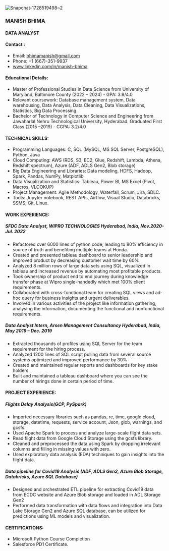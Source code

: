 ![Snapchat-1728519498~2](https://github.com/manishbhima/UMBC-DATA606-Capstone/assets/40805102/75e3b8db-c70b-4a94-8aea-92abfb9aecae)
### MANISH BHIMA
#### DATA ANALYST
#### Contact :
* Email: bhimamanish@gmail.com 
* Phone: +1 (667)-351-9937
* www.linkedin.com/in/manish-bhima
#### Educational Details:
* Master of Professional Studies in Data Science from University of Maryland, Baltimore County (2022 – 2024)   - GPA: 3.9/4.0
* Relevant coursework: Database management system, Data warehousing, Data Analysis, Data Cleaning, Data Visualizations, Statistics, Big Data Processing.
* Bachelor of Technology in Computer Science and Engineering from Jawaharlal Nehru Technological University, Hyderabad. Graduated First Class  (2015 –2019) - CGPA: 3.2/4.0
#### TECHNICAL SKILLS:
* Programming Languages: C, SQL (MySQL, MS SQL Server, PostgreSQL), Python, Java
* Cloud Computing: AWS (RDS, S3, EC2, Glue, Redshift, Lambda, Athena, Redshift spectrum), Azure (ADF, ADLS Gen2, Blob storage)
* Big Data Engineering and Libraries: Data modeling, HDFS, Hadoop, Spark, Pandas, NumPy, Matplotlib
* Data Visualization and Statistics: Tableau, Power BI, MS Excel (Pivot, Macros, VLOOKUP)
* Project Management: Agile Methodology, Waterfall, Scrum, Jira, SDLC.
* Tools: Jupyter notebook, REST APIs, Airflow, Visual Studio, Databricks, SSMS, Git, Linux.
#### WORK EXPERIENCE:
##### SFDC Data Analyst, WIPRO TECHNOLOGIES	Hyderabad, India, Nov.2020-Jul. 2022
*	Refactored over 6000 lines of python code, leading to 80% efficiency in source of truth and benefiting multiple teams at Honda.
* Created and presented tableau dashboard to senior leadership and improved product by decreasing customer wait time by 60%
*	Analyzed 8 million rows of large data sets using SQL, visualized in tableau and increased revenue by automating most profitable products.
*	Took ownership of product end to end journey during knowledge transfer phase at Wipro single-handedly which met 100% client requirements.
*	Collaborated with cross-functional team for creating SQL views and ad-hoc query for business insights and urgent deliverables.
*	Involved in various activities of the project like information gathering, analysing the information, documenting the functional and nonfunctional requirements.
##### Data Analyst Intern, Arsen Management Consultancy	Hyderabad, India, May 2019 – Dec. 2019
*	Extracted thousands of profiles using SQL Server for the team requirement for the hiring process.
*	Analyzed 1200 lines of SQL script pulling data from several source systems optimized and improved performance by 30%
*	Created and maintained regular reports and dashboards for key stake holders.
*	Built and maintained a tableau dashboard where you can see the number of hirings done in certain period of time.
#### PROJECT EXPERIENCE:
##### Flights Delay Analysis(GCP, PySpark)
*	Imported necessary libraries such as pandas, re, time, google cloud, storage, datetime, requests, service account, Json, glob, warnings, and gcsfs.
*	Used Apache Spark to process and analyze large-scale flight data sets.
*	Read flight data from Google Cloud Storage using the gcsfs library.
*	Cleaned and preprocessed the data using Spark by dropping irrelevant columns and filling in missing values with zero.
*	Used exploratory data analysis (EDA) techniques to gain insights into the flight data.
##### Data pipeline for Covid19 Analysis (ADF, ADLS Gen2, Azure Blob Storage, Databricks, Azure SQL Database)
*	Designed and orchestrated ETL pipeline for extracting Covid19 data from ECDC website and Azure Blob storage and loaded in ADL Storage Gen2
*	Performed data transformation with data flows and integration into Data Lake Storage Gen2 and Azure SQL database, can be utilized for predictions using ML models and visualization.
#### CERTIFICATIONS:
* Microsoft Python Course Completion
* Salesforce PD1 Certificate.


 

